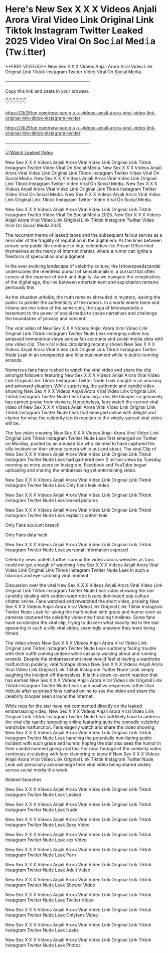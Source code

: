 # Here's New Sex X X X Videos Anjali Arora Viral Video Link Original Link Tiktok Instagram Twitter Leaked 2025 Video Viral On Soc𝚒al Med𝚒a (Tw𝚒tter)

++FREE VIDEOS]** New Sex X X X Videos Anjali Arora Viral Video Link Original Link Tiktok Instagram Twitter Video Viral On Social Media.

———————————————————-

Copy this link and paste in your browser.

👇👇👇👇👇👇

https://2k25fun.com/new-sex-x-x-x-videos-anjali-arora-viral-video-link-original-link-tiktok-instagram-twitter

https://2k25fun.com/new-sex-x-x-x-videos-anjali-arora-viral-video-link-original-link-tiktok-instagram-twitter

———————————————————-

[![Watch Leaked Video](https://miro.medium.com/v2/resize:fit:828/format:webp/1*cilzJN44JGOrTw9NJCrNHA.gif "Watch Leaked Video")](https://2k25fun.com/new-sex-x-x-x-videos-anjali-arora-viral-video-link-original-link-tiktok-instagram-twitter)

New Sex X X X Videos Anjali Arora Viral Video Link Original Link Tiktok Instagram Twitter Video Viral On Social Media. New Sex X X X Videos Anjali Arora Viral Video Link Original Link Tiktok Instagram Twitter Video Viral On Social Media. New Sex X X X Videos Anjali Arora Viral Video Link Original Link Tiktok Instagram Twitter Video Viral On Social Media. New Sex X X X Videos Anjali Arora Viral Video Link Original Link Tiktok Instagram Twitter Video Viral On Social Media. New Sex X X X Videos Anjali Arora Viral Video Link Original Link Tiktok Instagram Twitter Video Viral On Social Media.

New Sex X X X Videos Anjali Arora Viral Video Link Original Link Tiktok Instagram Twitter Video Viral On Social Media 2025. New Sex X X X Videos Anjali Arora Viral Video Link Original Link Tiktok Instagram Twitter Video Viral On Social Media 2025.

The recurrent theme of leaked tapes and the subsequent fallout serves as a reminder of the fragility of reputation in the digital era. As the lines between private and public life continue to blur, celebrities like Prison Officerfind themselves at the mercy of internet chatter, where a rumor can ignite a firestorm of speculation and judgment.

In the ever evolving landscape of celebrity culture, the Ishowspeedscandal underscores the relentless pursuit of sensationalism, a pursuit that often comes at the expense of truth and dignity. As we navigate the complexities of the digital age, the line between entertainment and exploitation remains perilously thin.

As the situation unfolds, the truth remains shrouded in mystery, leaving the public to ponder the authenticity of the rumors. In a world where fame and infamy are two sides of the same coin, the saga of Ishowspeedis a testament to the power of social media to shape narratives and challenge the boundaries of privacy and consent.

The viral video of New Sex X X X Videos Anjali Arora Viral Video Link Original Link Tiktok Instagram Twitter Nude Leak emerging online has amassed tremendous views across fan accounts and social media sites with one video clip. The viral video circulating recently shows New Sex X X X Videos Anjali Arora Viral Video Link Original Link Tiktok Instagram Twitter Nude Leak in an unexpected and hilarious moment while in public running errands.

Numerous fans have rushed to watch the viral video and share the clip amongst followers featuring New Sex X X X Videos Anjali Arora Viral Video Link Original Link Tiktok Instagram Twitter Nude Leak caught in an amusing and awkward situation. While surprising, the authentic and candid video showing New Sex X X X Videos Anjali Arora Viral Video Link Original Link Tiktok Instagram Twitter Nude Leak handling a real life blooper so genuinely has earned praise from viewers. Nonetheless, fans watch the current viral video of New Sex X X X Videos Anjali Arora Viral Video Link Original Link Tiktok Instagram Twitter Nude Leak that emerged online with delight and clamor for what the celebrity icon’s reaction to the widely spread viral video will be.

The fan video showing New Sex X X X Videos Anjali Arora Viral Video Link Original Link Tiktok Instagram Twitter Nude Leak first emerged on Twitter on Monday, posted by an amused fan who claimed to have captured the silly incident on their phone camera while out and about. The viral Clip of New Sex X X X Videos Anjali Arora Viral Video Link Original Link Tiktok Instagram Twitter Nude Leak had garnered over 2 million views by Tuesday morning as more users on Instagram, Facebook and YouTube began uploading and sharing the embarrassing yet entertaining video.

New Sex X X X Videos Anjali Arora Viral Video Link Original Link Tiktok Instagram Twitter Nude Leak Only Fans leak video

New Sex X X X Videos Anjali Arora Viral Video Link Original Link Tiktok Instagram Twitter Nude Leak leaked pictures

New Sex X X X Videos Anjali Arora Viral Video Link Original Link Tiktok Instagram Twitter Nude Leak explicit content leak

Only Fans account breach

Only Fans data hack

New Sex X X X Videos Anjali Arora Viral Video Link Original Link Tiktok Instagram Twitter Nude Leak personal information exposed

Celebrity news outlets further spread the video across websites as fans could not get enough of watching New Sex X X X Videos Anjali Arora Viral Video Link Original Link Tiktok Instagram Twitter Nude Leak in such a hilarious and eye-catching viral moment.

Discussion over the viral New Sex X X X Videos Anjali Arora Viral Video Link Original Link Tiktok Instagram Twitter Nude Leak video showing the star candidly dealing with sudden wardrobe issues dominated pop culture chatter online. Fans watched and rewatched the short video, praising New Sex X X X Videos Anjali Arora Viral Video Link Original Link Tiktok Instagram Twitter Nude Leak for taking the malfunction with grace and humor even as cameras captured the celebrity video now flooding timelines. Some fans have scrutinized the viral clip, trying to discern what exactly led to the star appearing in such a silly viral video, seemingly unaware they were being filmed.

The video shows New Sex X X X Videos Anjali Arora Viral Video Link Original Link Tiktok Instagram Twitter Nude Leak suddenly facing trouble with their outfit coming undone while casually walking about and running errands. Despite the embarrassment most would feel at having a wardrobe malfunction publicly, viral footage shows New Sex X X X Videos Anjali Arora Viral Video Link Original Link Tiktok Instagram Twitter Nude Leak simply laughing the incident off themselves. It is this down-to-earth reaction that has earned New Sex X X X Videos Anjali Arora Viral Video Link Original Link Tiktok Instagram Twitter Nude Leak such positive responses rather than ridicule after surprised fans rushed online to see the video and share the celebrity blooper seen around the internet.

While reps for the star have not commented directly on the leaked embarrassing video, New Sex X X X Videos Anjali Arora Viral Video Link Original Link Tiktok Instagram Twitter Nude Leak will likely have to address the viral clip rapidly spreading online featuring quite the comedic celebrity wardrobe malfunction. Fans eagerly watch and share the video showing New Sex X X X Videos Anjali Arora Viral Video Link Original Link Tiktok Instagram Twitter Nude Leak handling the potentially humiliating public incident with such grace and humor, hoping the star also sees the humor in their candid moment going viral too. For now, footage of the celebrity video continues circulating with fans clamoring to know if New Sex X X X Videos Anjali Arora Viral Video Link Original Link Tiktok Instagram Twitter Nude Leak will personally acknowledge their viral video being shared widely across social media this week.

Related Searches

New Sex X X X Videos Anjali Arora Viral Video Link Original Link Tiktok Instagram Twitter Nude Leak Leaked

New Sex X X X Videos Anjali Arora Viral Video Link Original Link Tiktok Instagram Twitter Nude Leak Nude

New Sex X X X Videos Anjali Arora Viral Video Link Original Link Tiktok Instagram Twitter Nude Leak Sexy Video

New Sex X X X Videos Anjali Arora Viral Video Link Original Link Tiktok Instagram Twitter Nude Leak xxx Video

New Sex X X X Videos Anjali Arora Viral Video Link Original Link Tiktok Instagram Twitter Nude Leak Porn

New Sex X X X Videos Anjali Arora Viral Video Link Original Link Tiktok Instagram Twitter Nude Leak Adult Video

New Sex X X X Videos Anjali Arora Viral Video Link Original Link Tiktok Instagram Twitter Nude Leak Shower Video

New Sex X X X Videos Anjali Arora Viral Video Link Original Link Tiktok Instagram Twitter Nude Leak Twitter Video

New Sex X X X Videos Anjali Arora Viral Video Link Original Link Tiktok Instagram Twitter Nude Leak Onlyfans Video

New Sex X X X Videos Anjali Arora Viral Video Link Original Link Tiktok Instagram Twitter Nude Leak Leaks

New Sex X X X Videos Anjali Arora Viral Video Link Original Link Tiktok Instagram Twitter Nude Leak Photos